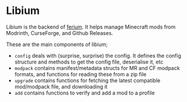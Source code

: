 # Libium
Libium is the backend of [ferium](https://github.com/gorilla-devs/ferium). It helps manage Minecraft mods from Modrinth, CurseForge, and Github Releases.

These are the main components of libium;

- `config` deals with (surprise, surprise) the config. It defines the config structure and methods to get the config file, deserialise it, etc
- `modpack` contains manifest/metadata structs for MR and CF modpack formats, and functions for reading these from a zip file
- `upgrade` contains functions for fetching the latest compatible mod/modpack file, and downloading it
- `add` contains functions to verify and add a mod to a profile
